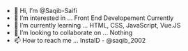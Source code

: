 - 👋 Hi, I’m @Saqib-Saifi
- 👀 I’m interested in ... Front End Developement Currently
- 🌱 I’m currently learning ... HTML, CSS, JavaScript, Vue.JS
- 💞️ I’m looking to collaborate on ... Nothing
- 📫 How to reach me ... InstaID - @saqib_2002

<!---
Saqib-Saifi/Saqib-Saifi is a ✨ special ✨ repository because its `README.md` (this file) appears on your GitHub profile.
You can click the Preview link to take a look at your changes.
--->
